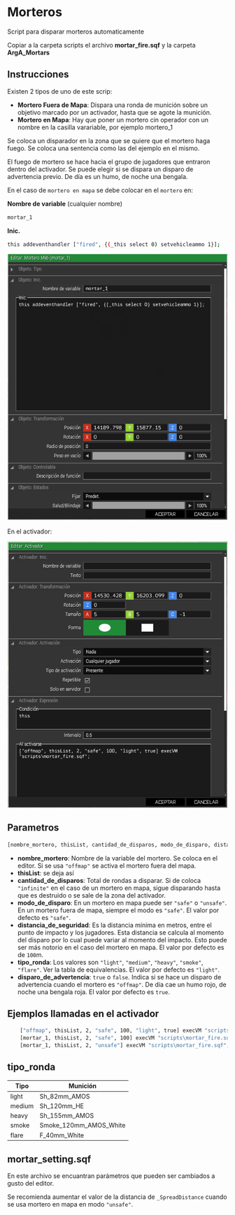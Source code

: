 # Morteros

Script para disparar morteros automaticamente

Copiar a la carpeta scripts el archivo **mortar_fire.sqf** y la carpeta **ArgA_Mortars**

## Instrucciones

Existen 2 tipos de uno de este scrip:
* **Mortero Fuera de Mapa**: Dispara una ronda de munición sobre un objetivo marcado por un activador, hasta que se agote la munición.
* **Mortero en Mapa**: Hay que poner un mortero cin operador con un nombre en la casilla varariable, por ejemplo mortero_1

Se coloca un disparador en la zona que se quiere que el mortero haga fuego. Se coloca una sentencia como las del ejemplo en el mismo.

El fuego de mortero se hace hacia el grupo de jugadores que entraron dentro del activador. Se puede elegir si se dispara un disparo de advertencia previo. De día es un humo, de noche una bengala.

En el caso de `mortero en mapa` se debe colocar en el `mortero` en:

**Nombre de variable** (cualquier nombre)
```bash
mortar_1
```

**Inic.**
```bash
this addeventhandler ["fired", {(_this select 0) setvehicleammo 1}];
```
![alt text](image.png)

En el activador:

![alt text](image-1.png)

## Parametros
```bash
[nombre_mortero, thisList, cantidad_de_disparos, modo_de_disparo, distancia_de_seguridad, tipo_ronda, disparo_de_advertencia] execVM "scripts\mortero.sqf";
```

* **nombre_mortero**: Nombre de la variable del mortero. Se coloca en el editor. Si se usa `"offmap"` se activa el mortero fuera del mapa.
* **thisList**: se deja así
* **cantidad_de_disparos**: Total de rondas a disparar. Si de coloca `"infinite"` en el caso de un mortero en mapa, sigue disparando hasta que es destruido o se sale de la zona del activador.
* **modo_de_disparo**: En un mortero en mapa puede ser `"safe"` o `"unsafe"`. En un mortero fuera de mapa, siempre el modo es `"safe"`. El valor por defecto es `"safe"`.
* **distancia_de_seguridad**: Es la distancia mínima en metros, entre el punto de impacto y los jugadores. Esta distancia se calcula al momento del disparo por lo cual puede variar al momento del impacto. Esto puede ser más notorio en el caso del mortero en mapa. El valor por defecto es de `100`m.
* **tipo_ronda**: Los valores son `"light"`, `"medium"`, `"heavy"`, `"smoke"`, `"flare"`. Ver la tabla de equivalencias. El valor por defecto es `"light"`.
* **disparo_de_advertencia**: `true` o `false`. Indica si se hace un disparo de advertencia cuando el mortero es `"offmap"`. De día cae un humo rojo, de noche una bengala roja.  El valor por defecto es `true`.

## Ejemplos llamadas en el activador
    
```bash
    ["offmap", thisList, 2, "safe", 100, "light", true] execVM "scripts\mortar_fire.sqf";
    [mortar_1, thisList, 2, "safe", 100] execVM "scripts\mortar_fire.sqf";
    [mortar_1, thisList, 2, "unsafe"] execVM "scripts\mortar_fire.sqf";
```


## tipo_ronda

Tipo | Munición
--- | ---
light | Sh_82mm_AMOS
medium | Sh_120mm_HE
heavy | Sh_155mm_AMOS
smoke | Smoke_120mm_AMOS_White
flare | F_40mm_White

## mortar_setting.sqf

En este archivo se encuantran parámetros que pueden ser cambiados a gusto del editor.

Se recomienda aumentar el valor de la distancia de `_SpreadDistance` cuando se usa mortero en mapa en modo `"unsafe"`.
